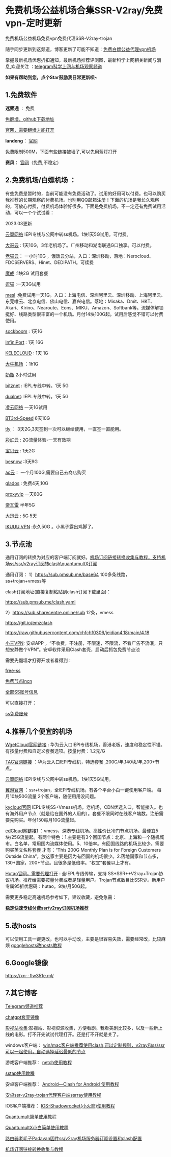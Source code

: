 # 免费机场公益机场合集SSR-V2ray/免费vpn-定时更新

免费机场公益机场免费vpn免费代理SSR-V2ray-trojan

随手同步更新到这频道，博客更新了可能不知道：[免费白嫖公益代理vpn机场](https://t.me/yangmaoshare) 


掌握最新机场优惠折扣通知，最新机场推荐评测图，最新科学上网相关新闻与消息,欢迎关注 ：[telegram科学上网与机场观察频道](https://t.me/jichangtj)

**如果有帮助到您，点个Star鼓励我日常更新呗~**

## 1.免费软件

**迷雾通** ： 免费

[免翻墙，github下载地址](https://is.gd/getmwt)

[官网，需要翻墙才能打开](https://geph.io/zhs/) 


**landeng**：
[官网](https://github.com/getlantern/)

免费限制500M，下面有些链接被墙了,可以先用蓝灯打开

**赛风**： [官网](https://psiphon3.com/zh/index.html)（免费,不稳定）







## 2.免费机场/白嫖机场 ：

有些免费是暂时的，当前可能没有免费活动了。试用的好用可以付费。也可以购买我推荐的长期观察的付费机场。也别用QQ邮箱注册！下面的机场是我长久观察的，可放心付费，付费机场体验好很多。下面是免费机场，不一定还有免费试用活动，可以一个个试试看：


2023.03更新

[云翼网络](https://bit.ly/3Sfrkd7) IEPl专线与公网中转ss机场。1块1天5G试用。可付费。

[大哥云](https://aa66aa.com/#/register?code=lEHKtVDi) : 1天10G，3年老机场了。广州移动和湖南联通G口独享。可以付费。

[老猫云](https://laomaoyun.me/#/register?code=i0Vv9N5R)： 一小时10G ，饿饭云分站，入口：深圳移动，落地：Nerocloud、FDCSERVERS、Hinet、DEDIPATH。可续费

[魔戒](https://www.mojie.me/#/register?code=WRvvD3zu) :1块2G 试用套餐

[逗猫](https://doucat.top/index.php#/register?code=DSRm9DaO) :一天3G试用

[mesl](https://in.mesl.cloud/#/register?code=IsL7kuga) :免费试用一天1G。入口：上海电信、深圳阿里云、深圳移动、上海阿里云、东莞唯云、北京电信、佛山电信、嘉兴电信。落地：Misaka、Dmit、HKT、Akari、Kirino、Nearoute、Eons、MIKU、Amazon、Softbank等。流媒体解锁挺好、线路类型很丰富的一个机场。月付14块100G起。试用后感觉不错可以付费使用。


[sockboom](https://sockboom.bar/auth/register?affid=513875) : 1天1G

[InfiniPort](https://f0216420b.infinispeed-183a03b0.net/#/register?code=WMaOsAc6) : 1天 16G

[KELECLOUD](https://panel.keleofficial.com/#/register?code=WrmwTUQR) : 1天 1G

[大牛机场](https://daniu.e300daniu.top/#/register?code=OIdNxKQv) ：1h1G

[奶瓶](https://share.eleven.observer/auth/register.html?code=IYRJ) 2小时试用

[bitznet](https://dash.bitznetuk.com/#/register?code=NmQ1OwOa) : IEPL专线中转。1天 5G

[dualnet](https://dashsrc.dualnet.io/#/register?code=Kuml1MNa): IEPL专线中转。1天 5G

[凌云网络](https://console.ly520.me/#/register?code=Zoz78v3O) 一天1G试用

[BT3rd-Speed](https://px.bt3.one/#/register?code=hXGyTbwS) 6天10G

[tly](https://tly.sh/2313972) ： 3天2G,3天签到一次可以继续使用，一直签一直能用。

[彩虹云](https://chy.fit/#/register?code=tOEHQarz) : 2G流量体验-一天有效期

[宝贝云](https://v3ssy.xyz/#/register?code=IIL79wU9) : 1天2G

[besnow](https://besnow.me/index.php#/register?code=TyRVbl9i) :3天9G


[ac云](https://yysw.acyun.tk/#/register?code=FU99iFix)： 一个月100G,需要自己去商店购买

[glados](https://glados.rocks/) :  免费4天,10G

[proxyvip](https://www.proxyvip.xyz/#/register?code=OwoZI8sC) 一天60G


[帝瓦雷](https://diwolei.com/#/register?code=IxuyTwOh) 半年5G

[大迅云](https://daxun.club/) : 5G 5天

[IKUUU VPN](https://ikuuu.eu/auth/register?code=3WYd) :永久50G 。小黑子露出鸡脚了。




## 3.节点池  

通用订阅的转换为对应的客户端订阅就好。[机场订阅链接转换收集与教程，支持机场ss/ssr/v2ray订阅转clash\quantumultX订阅](/%E6%9C%BA%E5%9C%BA%E8%AE%A2%E9%98%85%E9%93%BE%E6%8E%A5%E8%BD%AC%E6%8D%A2%E6%95%99%E7%A8%8B.html)




通用订阅：
1）https://sub.pmsub.me/base64   100多条线路，ss+trojan+vmess等

clash订阅地址(直接复制粘贴到clash订阅下载里面)：   


https://sub.pmsub.me/clash.yaml  


2）https://sub.sharecentre.online/sub 12条，vmess


https://git.io/emzclash

https://raw.githubusercontent.com/chfchf0306/jeidian4.18/main/4.18


[小三VPN](https://github.com/sharmajv/vpn): 安卓APP ，“不收费，不注册，不限速，不限流，不看广告不流氓，只想安静做个VPN”。安卓软件采用Clash套壳，启动后抓包免费节点池



需要先翻墙才打得开或者看得到：

[free-ss](https://free-ss.site)

[免费节点lncn](https://lncn.org/)


[全部SS账号信息](http://ss.pythonic.life/full)



可以直接打开：

[ss免费账号](https://github.com/Alvin9999/new-pac/wiki/ss%E5%85%8D%E8%B4%B9%E8%B4%A6%E5%8F%B7)



## 4.推荐几个便宜的机场

[WgetCloud官网链接](https://suo.yt/0KafTAn) : 华为云入口IEPl专线机场，香港老板，速度和稳定性不错。有按量付费和自定义套餐选项。按量付费：1.2元/G

[TAG官网链接](https://suo.yt/KIv9ZJq) ：华为云入口IEPl专线机，特选套餐 ,200G/年,140块/年,200+节点。

[云翼网络](https://suo.yt/tC69nKu) IEPl专线与公网中转ss机场。1块1天5G试用。

[翼游官网](https://suo.yt/jo4NFtf)   ：ssr+trojan，全IEPl专线机场。有各个平台小白一键使用客户端。 每月10块50G流量 2个客户端，随便用用没问题。

[kycloud官网](https://suo.yt/NVrN8Vj) IEPL专线SS+Vmess机场，老机场，CDN优选入口，智能接入。也有海外用户节点（就是给在国外的人用的）。套餐不限同时在线客户端数。注册需要先购买。年付150每月10G流量起。

[edCloud网链接1](https://suo.yt/h2luF8x) ：vmess，深港专线机场。高性价比冷门节点机场。最便宜5块/25G流量起。有两个特色：1.主要是有3个回国节点：北京、上海和一个随机城市。白名单，常用国内流媒体使用。5、10倍率。有回国线路的机场比较少。需要购买英文名称套餐 才有：“This 200G Monthly Plan is for Foreign Customers Outside China”，放这家主要是因为有回国的机场很少。2.落地国家和节点多，130+国家，200+节点。且很多是低倍率。“权宜”套餐以上才有。


[Hutao官网，需要代理打开](https://bit.ly/3G9K4Dy) : 全IEPL专线传输，支持 SS+SSR++V2ray+Trojan协议机场。推荐给需要按量付费或者是轻量用户。Trojan节点数目比SSR少。新用户专属95折优惠码：hutao。9块/月50G起。


需要更多稳定高速机场参考如下，建议收藏，避免急需：

**<a href="https://github.com/hwanz/SS-SSR-V2ray/blob/master/README.md" target="_blank">稳定快速专线付费ssr/v2ray订阅机场推荐</a>**




## 5.改hosts
可以使用工具一键更改，也可以手动改，主要是很容易失效，需要经常改，比较麻烦
<a href="https://github.com/googlehosts/hosts">googlehosts改hosts教程</a>



## 6.Google镜像

https://xn--flw351e.ml/



## 7.其它博客


[Telegram频道推荐](https://jichangtuijian.com/telegram%E7%94%B5%E6%8A%A5%E9%A2%91%E9%81%93%E7%BE%A4%E7%BB%84%E6%8E%A8%E8%8D%90.html)

[chatgpt套壳镜像](https://jichangtuijian.com/chatgpt%E5%A5%97%E5%A3%B3%E9%95%9C%E5%83%8F.html)

[影视站收集](https://jichangtuijian.com/%E5%BD%B1%E8%A7%86%E7%AB%99%E6%94%B6%E9%9B%86.html):影视站、影视资源收集，方便看剧。我看美剧比较多，以及一些新上线的电影。打不开先试试代理打开。还是打不开就是关了。

windows客户端：
[win/mac客户端推荐使用clash,可以定制规则，v2ray和ss/ssr可以一起使用，自动选择延迟最低的节点](https://honven.top/clash%E6%95%99%E7%A8%8B.html)

游戏客户端推荐：
[netch使用教程](https://honven.top/netch%E6%95%99%E7%A8%8B.html)

[sstap使用教程](https://honven.top/sstap%E4%BD%BF%E7%94%A8%E6%95%99%E7%A8%8B.html)


安卓客户端推荐：
[Android—Clash for Android 使用教程](https://honven.top/Android%E2%80%94Clash%20for%20Android%20%E4%BD%BF%E7%94%A8%E6%95%99%E7%A8%8B.html)

[安卓ssr-v2ray-trojan代理客户端ssrray使用教程](https://honven.top/%E5%AE%89%E5%8D%93ssr-v2ray-trojan%E4%BB%A3%E7%90%86%E5%AE%A2%E6%88%B7%E7%AB%AFssrray%E4%BD%BF%E7%94%A8%E6%95%99%E7%A8%8B.html)


IOS客户端推荐：
<a href="https://honven.top/IOS-Shadowrocket(%E5%B0%8F%E7%81%AB%E7%AE%AD)%E4%BD%BF%E7%94%A8%E6%95%99%E7%A8%8B.html">IOS-Shadowrocket(小火箭)使用教程</a>

[Quantumult简单使用教程](https://jichangtuijian.com/Quantumult%E7%AE%80%E5%8D%95%E4%BD%BF%E7%94%A8%E6%95%99%E7%A8%8B.html)

[QuantumultX小白简单使用教程](https://jichangtuijian.com/QuantumultX%E5%B0%8F%E7%99%BD%E7%AE%80%E5%8D%95%E4%BD%BF%E7%94%A8%E6%95%99%E7%A8%8B.html)

[路由器老毛子Padavan固件ss/v2ray机场服务器订阅设置和clash配置](https://honven.top/%E8%80%81%E6%AF%9B%E5%AD%90Padavan%E5%9B%BA%E4%BB%B6ssv2ray%E6%9C%BA%E5%9C%BA%E6%9C%8D%E5%8A%A1%E5%99%A8%E8%AE%A2%E9%98%85%E4%B8%8Eclash%E9%85%8D%E7%BD%AE.html)

[机场订阅链接转换收集与教程](https://jichangtuijian.com/%E6%9C%BA%E5%9C%BA%E8%AE%A2%E9%98%85%E9%93%BE%E6%8E%A5%E8%BD%AC%E6%8D%A2%E6%95%99%E7%A8%8B.html)
